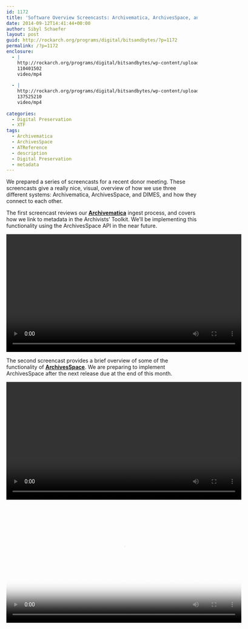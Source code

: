 ```yaml
---
id: 1172
title: 'Software Overview Screencasts: Archivematica, ArchivesSpace, and DIMES'
date: 2014-09-12T14:41:44+00:00
author: Sibyl Schaefer
layout: post
guid: http://rockarch.org/programs/digital/bitsandbytes/?p=1172
permalink: /?p=1172
enclosure:
  - |
    http://rockarch.org/programs/digital/bitsandbytes/wp-content/uploads/2014/09/Archivematica_Screencast_9.5.2014_Edit.mp4
    110401502
    video/mp4
    
  - |
    http://rockarch.org/programs/digital/bitsandbytes/wp-content/uploads/2014/09/DIMESscreencast.mp4
    137525210
    video/mp4
    
categories:
  - Digital Preservation
  - XTF
tags:
  - Archivematica
  - ArchivesSpace
  - ATReference
  - description
  - Digital Preservation
  - metadata
---
```

We prepared a series of screencasts for a recent donor meeting. These screencasts give a really nice, visual, overview of how we use three different systems: Archivematica, ArchivesSpace, and DIMES, and how they connect to each other.

The first screencast reviews our **[Archivematica](https://www.archivematica.org/wiki/Main_Page)** ingest process, and covers how we link to metadata in the Archivists&#8217; Toolkit. We&#8217;ll be implementing this functionality using the ArchivesSpace API in the near future.

<video width="620" class="aligncenter" controls="controls"><source src="http://rockarch.org/programs/digital/bitsandbytes/wp-content/uploads/2014/09/Archivematica\_Screencast\_9.5.2014_Edit.mp4" type="video/mp4" /><!--more-->

The second screencast provides a brief overview of some of the functionality of [**ArchivesSpace**](http://www.archivesspace.org/). We are preparing to implement ArchivesSpace after the next release due at the end of this month.

<video width="620" class="aligncenter" controls="controls"><source src="http://rockarch.org/programs/digital/bitsandbytes/wp-content/uploads/2014/09/ArchivesSpace Screencast 9.8.2014.mp4" type="video/mp4" />Lastly, our DIMES screencast covers how to search through finding aids in our customized version of [**XTF**](http://xtf.cdlib.org/). This screencast also shows how digital objects that were ingested in Archivematica and linked to the Archivist&#8217;s Toolkit display online.

<video width="620" class="aligncenter" poster="http://rockarch.org/programs/digital/bitsandbytes/wp-content/uploads/2014/09/dimes.png" controls="controls"><source src="http://rockarch.org/programs/digital/bitsandbytes/wp-content/uploads/2014/09/DIMESscreencast.mp4" type="video/mp4" />